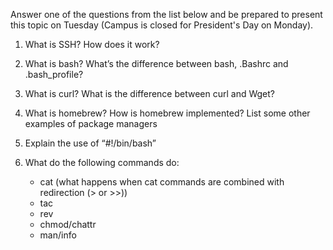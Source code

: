 Answer one of the questions from the list below and be prepared to present this topic on Tuesday (Campus is closed for President's Day on Monday).

1. What is SSH? How does it work? 

2. What is bash? What’s the difference between bash, .Bashrc and .bash_profile?

3. What is curl? What is the difference between curl and Wget?

4. What is homebrew? How is homebrew implemented? List some other examples of package managers

5. Explain the use of “#!/bin/bash”

6. What do the following commands do:
    * cat (what happens when cat commands are combined with redirection (> or >>))
    * tac
    * rev
    * chmod/chattr
    * man/info